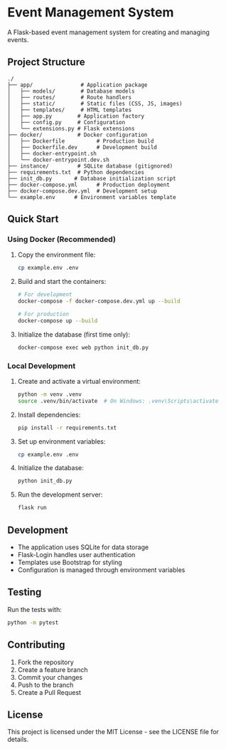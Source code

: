 # Event Management System

A Flask-based event management system for creating and managing events.

## Project Structure
```
./
├── app/               # Application package
│   ├── models/        # Database models
│   ├── routes/        # Route handlers
│   ├── static/        # Static files (CSS, JS, images)
│   ├── templates/     # HTML templates
│   ├── app.py        # Application factory
│   ├── config.py     # Configuration
│   └── extensions.py # Flask extensions
├── docker/           # Docker configuration
│   ├── Dockerfile          # Production build
│   ├── Dockerfile.dev      # Development build
│   ├── docker-entrypoint.sh
│   └── docker-entrypoint.dev.sh
├── instance/         # SQLite database (gitignored)
├── requirements.txt  # Python dependencies
├── init_db.py       # Database initialization script
├── docker-compose.yml      # Production deployment
├── docker-compose.dev.yml  # Development setup
└── example.env      # Environment variables template
```

## Quick Start

### Using Docker (Recommended)

1. Copy the environment file:
   ```bash
   cp example.env .env
   ```

2. Build and start the containers:
   ```bash
   # For development
   docker-compose -f docker-compose.dev.yml up --build

   # For production
   docker-compose up --build
   ```

3. Initialize the database (first time only):
   ```bash
   docker-compose exec web python init_db.py
   ```

### Local Development

1. Create and activate a virtual environment:
   ```bash
   python -m venv .venv
   source .venv/bin/activate  # On Windows: .venv\Scripts\activate
   ```

2. Install dependencies:
   ```bash
   pip install -r requirements.txt
   ```

3. Set up environment variables:
   ```bash
   cp example.env .env
   ```

4. Initialize the database:
   ```bash
   python init_db.py
   ```

5. Run the development server:
   ```bash
   flask run
   ```

## Development

- The application uses SQLite for data storage
- Flask-Login handles user authentication
- Templates use Bootstrap for styling
- Configuration is managed through environment variables

## Testing

Run the tests with:
```bash
python -m pytest
```

## Contributing

1. Fork the repository
2. Create a feature branch
3. Commit your changes
4. Push to the branch
5. Create a Pull Request

## License

This project is licensed under the MIT License - see the LICENSE file for details.
